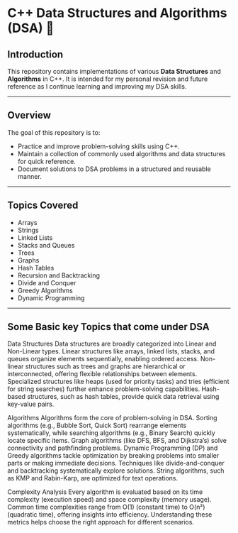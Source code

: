 # C++ Data Structures and Algorithms (DSA) 🚀

## Introduction
This repository contains implementations of various **Data Structures** and **Algorithms** in C++. It is intended for my personal revision and future reference as I continue learning and improving my DSA skills.

---

## Overview
The goal of this repository is to:
- Practice and improve problem-solving skills using C++.
- Maintain a collection of commonly used algorithms and data structures for quick reference.
- Document solutions to DSA problems in a structured and reusable manner.

---

## Topics Covered
- Arrays
- Strings
- Linked Lists 
- Stacks and Queues
- Trees 
- Graphs 
- Hash Tables
- Recursion and Backtracking
- Divide and Conquer
- Greedy Algorithms
- Dynamic Programming

---
## Some Basic key Topics that come under DSA
Data Structures
Data structures are broadly categorized into Linear and Non-Linear types. Linear structures like arrays, linked lists, stacks, and queues organize elements sequentially, enabling ordered access. Non-linear structures such as trees and graphs are hierarchical or interconnected, offering flexible relationships between elements. Specialized structures like heaps (used for priority tasks) and tries (efficient for string searches) further enhance problem-solving capabilities. Hash-based structures, such as hash tables, provide quick data retrieval using key-value pairs.

Algorithms
Algorithms form the core of problem-solving in DSA. Sorting algorithms (e.g., Bubble Sort, Quick Sort) rearrange elements systematically, while searching algorithms (e.g., Binary Search) quickly locate specific items. Graph algorithms (like DFS, BFS, and Dijkstra’s) solve connectivity and pathfinding problems. Dynamic Programming (DP) and Greedy algorithms tackle optimization by breaking problems into smaller parts or making immediate decisions. Techniques like divide-and-conquer and backtracking systematically explore solutions. String algorithms, such as KMP and Rabin-Karp, are optimized for text operations.

Complexity Analysis
Every algorithm is evaluated based on its time complexity (execution speed) and space complexity (memory usage). Common time complexities range from O(1) (constant time) to O(n²) (quadratic time), offering insights into efficiency. Understanding these metrics helps choose the right approach for different scenarios.

